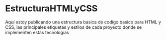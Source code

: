 # EstructuraHTMLyCSS

  Aquí estoy publicando una estructura basica de codigo basico para HTML y CSS, las principales etiquetas y estilos de cada proyecto donde se implementen estas tecnologias
